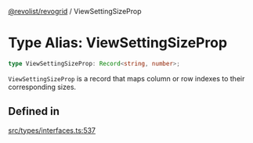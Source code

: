 [@revolist/revogrid](README.md) / ViewSettingSizeProp

# Type Alias: ViewSettingSizeProp

```ts
type ViewSettingSizeProp: Record<string, number>;
```

`ViewSettingSizeProp` is a record that maps column or row indexes to their
corresponding sizes.

## Defined in

[src/types/interfaces.ts:537](https://github.com/revolist/revogrid/blob/7441a116e7c14801fe05f009e2206ea7b70630f5/src/types/interfaces.ts#L537)
